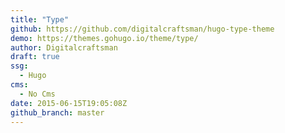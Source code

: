 ```yaml
---
title: "Type"
github: https://github.com/digitalcraftsman/hugo-type-theme
demo: https://themes.gohugo.io/theme/type/
author: Digitalcraftsman
draft: true
ssg:
  - Hugo
cms:
  - No Cms
date: 2015-06-15T19:05:08Z
github_branch: master
---
```

